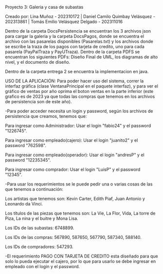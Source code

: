 Proyecto 3: Galeria y casa de subastas

Creado por: Lina Muñoz - 202310172 | Daniel Camilo Quimbay Velásquez - 202313861 | Tomás Emilio Velásquez Delgado - 202311016 

Dentro de la carpeta DocsPersistencia se encuentran los 3 archivos json para cargar la galeria y la carpeta DocsPagos, donde se encuentra el archivo con las pasarelas disponibles (Pasarelas.txt) y los archivos donde se escribe la traza de los pagos con tarjeta de credito, uno para cada pasarela (PayPalTraza y PayUTraza).
Dentro de la carpeta PDFS se encuentran los siguientes PDFs: Diseño Final de UML, los diagramas de alto nivel, y el documento de diseño.

Dentro de la carpeta entrega 2 se encuentra la implementacion en java.  

USO DE LA APLICACIÓN: 
Para poder hacer uso del sistema, correr la interfaz gráfica (clase VentanaPrincipal en el paquete interfaz), y para ver el gráfico de ventas por año oprima el boton ventas en la parte inferior (este grafico es de 2023 ya que todas las compras que tenemos en los archivos de persistencia son de este año).

-Para poder acceder necesita un login y password, según los archivos de persistencia que creamos, tenemos que:

  Para ingresar como Administrador: Usar el login "fabio24" y el password "1226745".

  Para ingresar como empleado(cajero): Usar el login "juanito2" y el password "762598".

  Para ingresar como empleado(operador): Usar el login "andresP" y el password "12235345".

  Para ingresar como comprador: Usar el login "LuisP" y el password "12345".



-Para usar los requerimientos se le puede pedir una o varias cosas de las que tenemos a continuación:

  Los artistas que tenemos son: Kevin Carter, Edith Piaf, Juan Antonio y Leonardo da Vinci.

  Los títulos de las piezas que tenemos son: La Vie, La Flor, Vida, La torre de Piza, La nina y el buitre y Mona Lisa.

  Los IDs de las subastas: 6748899.

  Los IDs de las compras: 567890, 587650, 567790, 587340, 588140.

  Los IDs de compradores: 547293.

-El requerimiento PAGO CON TARJETA DE CREDITO esta diseñado para que solo lo pueda ejecutar el cajero, por lo que para usarlo se debe ingresar en empleado con el login y el password.

